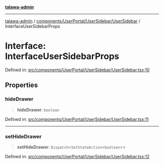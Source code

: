 [**talawa-admin**](../../../../../README.md)

***

[talawa-admin](../../../../../modules.md) / [components/UserPortal/UserSidebar/UserSidebar](../README.md) / InterfaceUserSidebarProps

# Interface: InterfaceUserSidebarProps

Defined in: [src/components/UserPortal/UserSidebar/UserSidebar.tsx:10](https://github.com/bint-Eve/talawa-admin/blob/e05e1a03180dbbfc7ba850102958ea6b6cd4b01e/src/components/UserPortal/UserSidebar/UserSidebar.tsx#L10)

## Properties

### hideDrawer

> **hideDrawer**: `boolean`

Defined in: [src/components/UserPortal/UserSidebar/UserSidebar.tsx:11](https://github.com/bint-Eve/talawa-admin/blob/e05e1a03180dbbfc7ba850102958ea6b6cd4b01e/src/components/UserPortal/UserSidebar/UserSidebar.tsx#L11)

***

### setHideDrawer

> **setHideDrawer**: `Dispatch`\<`SetStateAction`\<`boolean`\>\>

Defined in: [src/components/UserPortal/UserSidebar/UserSidebar.tsx:12](https://github.com/bint-Eve/talawa-admin/blob/e05e1a03180dbbfc7ba850102958ea6b6cd4b01e/src/components/UserPortal/UserSidebar/UserSidebar.tsx#L12)
